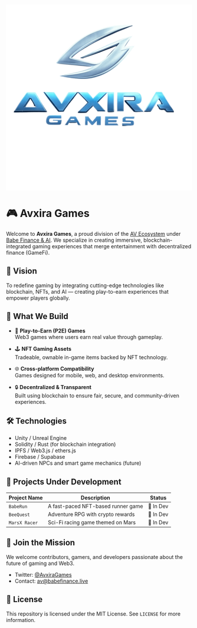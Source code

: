 <p align="center">
  <img src="avixiragames.png"/>
</p> 

# 🎮 Avxira Games

Welcome to **Avxira Games**, a proud division of the [AV Ecosystem](https://twitter.com/AvEcosystem) under [Babe Finance & AI](https://babefinance.live). We specialize in creating immersive, blockchain-integrated gaming experiences that merge entertainment with decentralized finance (GameFi).

## 🚀 Vision

To redefine gaming by integrating cutting-edge technologies like blockchain, NFTs, and AI — creating play-to-earn experiences that empower players globally.

## 🧠 What We Build

- 🎲 **Play-to-Earn (P2E) Games**  
  Web3 games where users earn real value through gameplay.

- 🕹️ **NFT Gaming Assets**  
  Tradeable, ownable in-game items backed by NFT technology.

- 🌐 **Cross-platform Compatibility**  
  Games designed for mobile, web, and desktop environments.

- 🔒 **Decentralized & Transparent**  
  Built using blockchain to ensure fair, secure, and community-driven experiences.

## 🛠️ Technologies

- Unity / Unreal Engine  
- Solidity / Rust (for blockchain integration)  
- IPFS / Web3.js / ethers.js  
- Firebase / Supabase  
- AI-driven NPCs and smart game mechanics (future)

## 📌 Projects Under Development

| Project Name   | Description                              | Status   |
|----------------|------------------------------------------|----------|
| `BabeRun`      | A fast-paced NFT-based runner game       | 🔄 In Dev |
| `BeeQuest`     | Adventure RPG with crypto rewards        | 🔄 In Dev |
| `MarsX Racer`  | Sci-Fi racing game themed on Mars        | 🔄 In Dev |

## 🤝 Join the Mission

We welcome contributors, gamers, and developers passionate about the future of gaming and Web3.

- Twitter: [@AvxiraGames](https://twitter.com/AvxiraGames)
- Contact: [av@babefinance.live](mailto:av@babefinance.live)

## 📜 License

This repository is licensed under the MIT License. See `LICENSE` for more information.

